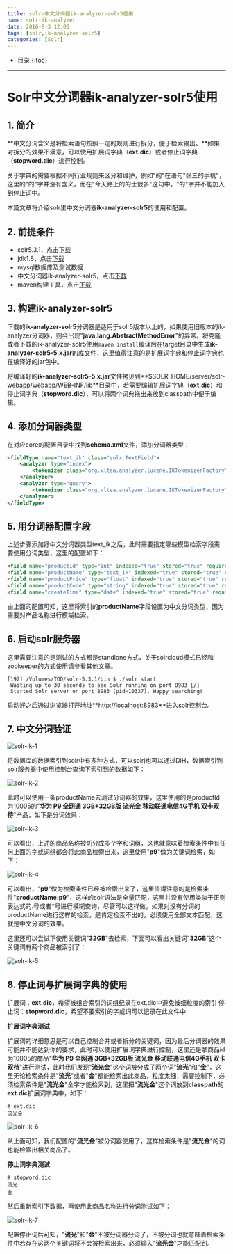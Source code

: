 ```yaml
---
title: solr-中文分词器ik-analyzer-solr5使用
name: solr-ik-analyzer
date: 2016-8-3 12:00
tags: [solr,ik-analyzer-solr5]
categories: [Solr]
---
```


* 目录
{:toc}

---

# Solr中文分词器ik-analyzer-solr5使用

## 1. 简介

**中文分词含义是将检索语句按照一定的规则进行拆分，便于检索输出。**如果对拆分的效果不满意，可以使用扩展词字典（**ext.dic**）或者停止词字典（**stopword.dic**）进行控制。

关于字典的需要根据不同行业规则来区分和维护，例如"的"在语句"张三的手机"，这里的"的"字并没有含义，而在"今天路上的的士很多"这句中，"的"字并不能加入到停止词中。

本篇文章将介绍solr里中文分词器**ik-analyzer-solr5**的使用和配置。

## 2. 前提条件

* solr5.3.1，点击[下载](http://archive.apache.org/dist/lucene/solr/5.3.1/solr-5.3.1.zip)
* jdk1.8，点击[下载](http://www.oracle.com/technetwork/java/javase/downloads/jdk8-downloads-2133151.html)
* mysql数据库及测试数据
* 中文分词器ik-analyzer-solr5，点击[下载](https://github.com/wangjunneil/ik-analyzer-solr5)
* maven构建工具，点击[下载](http://maven.apache.org/download.cgi)

## 3. 构建ik-analyzer-solr5

下载的**ik-analyzer-solr5**分词器是适用于solr5版本以上的，如果使用旧版本的ik-analyzer分词器，则会出现"**java.lang.AbstractMethodError**"的异常。将克隆或者下载的ik-analyzer-solr5使用`maven install`编译后在target目录中生成**ik-analyzer-solr5-5.x.jar**的库文件，这里值得注意的是扩展词字典和停止词字典也在编译好的jar包中。

将编译好的**ik-analyzer-solr5-5.x.jar**文件拷贝到**$SOLR_HOME/server/solr-webapp/webapp/WEB-INF/lib**目录中，若需要编辑扩展词字典（**ext.dic**）和停止词字典（**stopword.dic**），可以将两个词典拖出来放到classpath中便于编辑。

## 4. 添加分词器类型

在对应core的配置目录中找到**schema.xml**文件，添加分词器类型：

```xml
<fieldType name="text_ik" class="solr.TextField">
    <analyzer type="index">
        <tokenizer class="org.wltea.analyzer.lucene.IKTokenizerFactory" useSmart="false" />
    </analyzer>
    <analyzer type="query">
        <tokenizer class="org.wltea.analyzer.lucene.IKTokenizerFactory" useSmart="true" />
    </analyzer>
</fieldType>
```

## 5. 用分词器配置字段

上述步骤添加好中文分词器类型text_ik之后，此时需要指定哪些模型检索字段需要使用分词类型，这里的配置如下：

```xml
<field name="productId" type="int" indexed="true" stored="true" required="true" multiValued="false" />
<field name="productName" type="text_ik" indexed="true" stored="true" required="true" multiValued="false" termVectors="true" />
<field name="productPrice" type="float" indexed="true" stored="true" required="true" multiValued="false" />
<field name="productCode" type="string" indexed="true" stored="true" required="true" multiValued="false" termVectors="true" />
<field name="createTime" type="date" indexed="true" stored="true" required="true" multiValued="false" />
```

由上面的配置可知，这里将索引的**productName**字段设置为中文分词类型，因为需要对产品名称进行模糊检索。

## 6. 启动solr服务器

这里需要注意的是测试的方式都是standlone方式，关于solrcloud模式已经和zookeeper的方式使用请参看其他文章。

```
[192] /Volumes/TOD/solr-5.3.1/bin $ ./solr start
 Waiting up to 30 seconds to see Solr running on port 8983 [/]
 Started Solr server on port 8983 (pid=10337). Happy searching!
```

启动好之后通过浏览器打开地址**[http://localhost:8983](http://localhost:8983)**进入solr控制台。

## 7. 中文分词验证

![solr-ik-1](http://ohdpyqlwy.bkt.clouddn.com/solr-ik-1.png)

将数据库的数据索引到solr中有多种方式，可以solrj也可以通过DIH，数据索引到solr服务器中使用控制台查询下索引到的数据如下：

![solr-ik-2](http://ohdpyqlwy.bkt.clouddn.com/solr-ik-2.png)

此时可以使用一条productName去测试分词器的效果，这里使用的是productId为10005的"**华为 P9 全网通 3GB+32GB版 流光金 移动联通电信4G手机 双卡双待**"产品，如下是分词效果：

![solr-ik-3](http://ohdpyqlwy.bkt.clouddn.com/solr-ik-3.png)

可以看出，上述的商品名称被切分成多个字和词组，这也就意味着检索条件中有任何上面的字或词组都会将此商品检索出来，这里使用"**p9**"做为关键词检索，如下：

![solr-ik-4](http://ohdpyqlwy.bkt.clouddn.com/solr-ik-4.png)

可以看出，"**p9**"做为检索条件已经被检索出来了，这里值得注意的是检索条件"**productName:p9**"，这样的solr语法是全量匹配，这里并没有使用类似于正则表达式的.号或者*号进行模糊查询，尽管可以这样做。如果对没有分词的productName进行这样的检索，是肯定检索不出的，必须使用全部文本匹配，这就是中文分词的效果。

这里还可以尝试下使用关键词"**32GB**"去检索，下面可以看出关键词"**32GB**"这个关键词有两个商品被索引了：

![solr-ik-5](http://ohdpyqlwy.bkt.clouddn.com/solr-ik-5.png)

## 8. 停止词与扩展词字典的使用

扩展词：**ext.dic**，希望被组合索引的词组纪录在ext.dic中避免被细粒度的索引
停止词：**stopword.dic**，希望不要索引的字或词可以记录在此文件中

**扩展词字典测试**

扩展词的详细意思是可以自己控制合并或者拆分的关键词，因为最后分词器的效果可能并不能达到你的要求，此时可以使用扩展词字典进行控制，这里还是拿商品id为10005的商品"**华为 P9 全网通 3GB+32GB版 流光金 移动联通电信4G手机 双卡双待**"进行测试，此时我们发现"**流光金**"这个词被分成了两个词"**流光**"和"**金**"，这里无论检索条件是"**流光**"或者"**金**"都能检索出此商品，粒度太细，需要控制下，必须检索条件是"**流光金**"全字才能检索到，这里把"**流光金**"这个词放到**classpath**的**ext.dic**扩展词字典中，如下：

```
# ext.dic
流光金
```

![solr-ik-6](http://ohdpyqlwy.bkt.clouddn.com/solr-ik-6.png)

从上面可知，我们配置的"**流光金**"被分词器使用了，这样检索条件是"**流光金**"的词也能检索出相关商品了。

**停止词字典测试**

```
# stopword.dic
流光
金
```

然后重新索引下数据，再使用此商品名称进行分词测试如下：

![solr-ik-7](http://ohdpyqlwy.bkt.clouddn.com/solr-ik-7.png)

配置停止词后可知，"**流光**"和"**金**"不被分词器分词了，不被分词也就意味着检索条件中若存在这两个关键词将不会被检索出来，必须输入"**流光金**"才能匹配到。